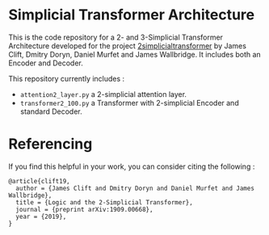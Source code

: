 # Simplicial Transformer Architecture   

This is the code repository for a 2- and 3-Simplicial Transformer Architecture developed for the project [2simplicialtransformer](https://github.com/dmurfet/2simplicialtransformer) by James Clift, Dmitry Doryn, Daniel Murfet and James Wallbridge.  It includes both an Encoder and Decoder.

This repository currently includes :
* `attention2_layer.py` a 2-simplicial attention layer.
* `transformer2_100.py` a Transformer with 2-simplicial Encoder and standard Decoder.


# Referencing

If you find this helpful in your work, you can consider citing the following :

```
@article{clift19,    
  author = {James Clift and Dmitry Doryn and Daniel Murfet and James Wallbridge},    
  title = {Logic and the 2-Simplicial Transformer},    
  journal = {preprint arXiv:1909.00668},    
  year = {2019},    
}
```
